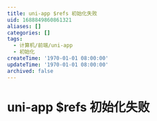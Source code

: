 ```yaml
---
title: uni-app $refs 初始化失败
uid: 1688849860861321
aliases: []
categories: []
tags:
  - 计算机/前端/uni-app
  - 初始化
createTime: '1970-01-01 08:00:00'
updateTime: '1970-01-01 08:00:00'
archived: false
---
```


# uni-app $refs 初始化失败
